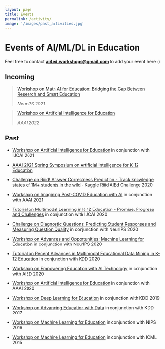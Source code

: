 ```yaml
---
layout: page
title: Events
permalink: /activity/
image: '/images/past_activities.jpg'
---
```


# Events of AI/ML/DL in Education

Feel free to contact **ai4ed.workshops@gmail.com** to add your event here :) 

## Incoming

> [Workshop on Math AI for Education: Bridging the Gap Between Research and Smart Education](https://mathai4ed.github.io/)
>
> <cite>NeurIPS 2021</cite>


> [Workshop on Artificial Intelligence for Education](http://ai4ed.cc/workshops/aaai2022)
>
> <cite>AAAI 2022</cite>



## Past

* [Workshop on Artificial Intelligence for Education](http://ai4ed.cc/workshops/ijcai2021/)  in conjunction with IJCAI 2021

* [AAAI 2021 Spring Symposium on Artificial Intelligence for K-12 Education](http://ai4ed.cc/workshops/aaai2021sss)


* [Challenge on Riiid! Answer Correctness Prediction - Track knowledge states of 1M+ students in the wild](https://www.kaggle.com/c/riiid-test-answer-prediction) - Kaggle Riiid AIEd Challenge 2020

* [Workshop on Imagining Post-COVID Education with AI](https://sites.google.com/view/tipce-2021)  in conjunction with AAAI 2021

* [Tutorial on Multimodal Learning in K-12 Education - Promise, Progress and Challenges](http://ai4ed.cc/tutorials/ijcai2020/) in conjunction with IJCAI 2020

* [Challenge on Diagnostic Questions: Predicting Student Responses and Measuring Question Quality](https://www.microsoft.com/en-us/research/academic-program/diagnostic-questions/) in conjunction with NeurIPS 2020

* [Workshop on Advances and Opportunities: Machine Learning for Education](https://www.the-learning-agency.com/neurips-2020.html) in conjunction with NeurIPS 2020

* [Tutorial on Recent Advances in Multimodal Educational Data Mining in K-12 Education](http://ai4ed.cc/tutorials/kdd2020/) in conjunction with KDD 2020

* [Workshop on Empowering Education with AI Technology](https://sagroups.ieee.org/ltsc/event/2020-aied-workshop-empowering-education-with-ai-technology/) in conjunction with AIED 2020

* [Workshop on Artificial Intelligence for Education](http://ai4ed.cc/workshops/aaai2020/)  in conjunction with AAAI 2020

* [Workshop on Deep Learning for Education](http://ml4ed.cc/2019-kdd-workshop/) in conjunction with KDD 2019

* [Workshop on Advancing Education with Data](http://ml4ed.cc/2017-kdd-workshop/) in conjunction with KDD 2017

* [Workshop on Machine Learning for Education](http://ml4ed.cc/2016-nips-workshop/) in conjunction with NIPS 2016

* [Workshop on Machine Learning for Education](http://ml4ed.cc/2015-icml-workshop/) in conjunction with ICML 2015






